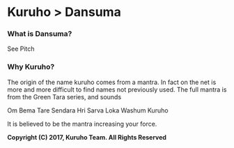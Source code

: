 # Kuruho > Dansuma

### What is Dansuma?

See Pitch

### Why Kuruho?

The origin of the name kuruho comes from a mantra.
In fact on the net is more and more difficult to
find names not previously used.
The full mantra is from the Green Tara series,
and sounds

Om Bema Tare Sendara Hri Sarva Loka Washum Kuruho

It is believed to be the mantra increasing your force.

**Copyright (C) 2017, Kuruho Team. All Rights Reserved**

